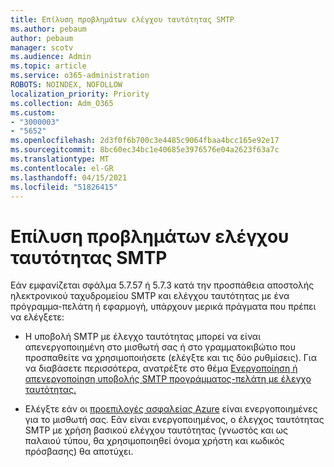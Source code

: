 ```yaml
---
title: Επίλυση προβλημάτων ελέγχου ταυτότητας SMTP
ms.author: pebaum
author: pebaum
manager: scotv
ms.audience: Admin
ms.topic: article
ms.service: o365-administration
ROBOTS: NOINDEX, NOFOLLOW
localization_priority: Priority
ms.collection: Adm_O365
ms.custom:
- "3000003"
- "5652"
ms.openlocfilehash: 2d3f0f6b700c3e4485c9064fbaa4bcc165e92e17
ms.sourcegitcommit: 8bc60ec34bc1e40685e3976576e04a2623f63a7c
ms.translationtype: MT
ms.contentlocale: el-GR
ms.lasthandoff: 04/15/2021
ms.locfileid: "51826415"
---
```

# <a name="solving-smtp-authentication-issues"></a>Επίλυση προβλημάτων ελέγχου ταυτότητας SMTP

Εάν εμφανίζεται σφάλμα 5.7.57 ή 5.7.3 κατά την προσπάθεια αποστολής ηλεκτρονικού ταχυδρομείου SMTP και ελέγχου ταυτότητας με ένα πρόγραμμα-πελάτη ή εφαρμογή, υπάρχουν μερικά πράγματα που πρέπει να ελέγξετε:

- Η υποβολή SMTP με έλεγχο ταυτότητας μπορεί να είναι απενεργοποιημένη στο μισθωτή σας ή στο γραμματοκιβώτιο που προσπαθείτε να χρησιμοποιήσετε (ελέγξτε και τις δύο ρυθμίσεις). Για να διαβάσετε περισσότερα, ανατρέξτε στο θέμα [Ενεργοποίηση ή απενεργοποίηση υποβολής SMTP προγράμματος-πελάτη με έλεγχο ταυτότητας.](https://docs.microsoft.com/exchange/clients-and-mobile-in-exchange-online/authenticated-client-smtp-submission)

- Ελέγξτε εάν οι [προεπιλογές ασφαλείας Azure](https://docs.microsoft.com/azure/active-directory/fundamentals/concept-fundamentals-security-defaults) είναι ενεργοποιημένες για το μισθωτή σας. Εάν είναι ενεργοποιημένος, ο έλεγχος ταυτότητας SMTP με χρήση βασικού ελέγχου ταυτότητας (γνωστός και ως παλαιού τύπου, θα χρησιμοποιηθεί όνομα χρήστη και κωδικός πρόσβασης) θα αποτύχει.
